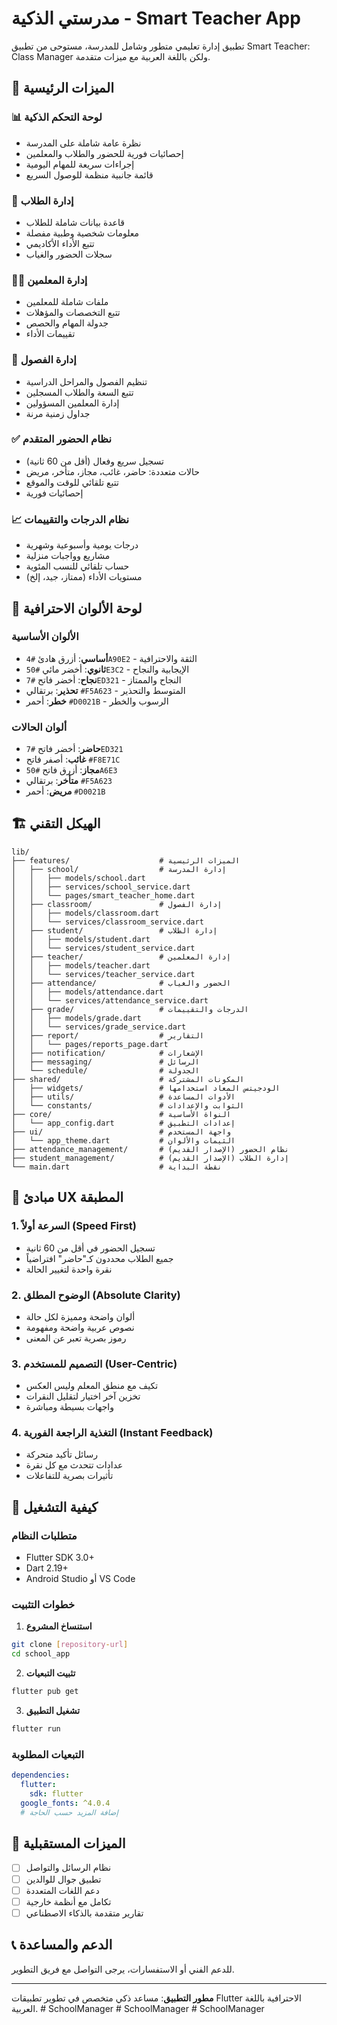 # مدرستي الذكية - Smart Teacher App

تطبيق إدارة تعليمي متطور وشامل للمدرسة، مستوحى من تطبيق Smart Teacher: Class Manager ولكن باللغة العربية مع ميزات متقدمة.

## 🚀 الميزات الرئيسية

### 📊 لوحة التحكم الذكية
- نظرة عامة شاملة على المدرسة
- إحصائيات فورية للحضور والطلاب والمعلمين
- إجراءات سريعة للمهام اليومية
- قائمة جانبية منظمة للوصول السريع

### 👥 إدارة الطلاب
- قاعدة بيانات شاملة للطلاب
- معلومات شخصية وطبية مفصلة
- تتبع الأداء الأكاديمي
- سجلات الحضور والغياب

### 👨‍🏫 إدارة المعلمين
- ملفات شاملة للمعلمين
- تتبع التخصصات والمؤهلات
- جدولة المهام والحصص
- تقييمات الأداء

### 🏫 إدارة الفصول
- تنظيم الفصول والمراحل الدراسية
- تتبع السعة والطلاب المسجلين
- إدارة المعلمين المسؤولين
- جداول زمنية مرنة

### ✅ نظام الحضور المتقدم
- تسجيل سريع وفعال (أقل من 60 ثانية)
- حالات متعددة: حاضر، غائب، مجاز، متأخر، مريض
- تتبع تلقائي للوقت والموقع
- إحصائيات فورية

### 📈 نظام الدرجات والتقييمات
- درجات يومية وأسبوعية وشهرية
- مشاريع وواجبات منزلية
- حساب تلقائي للنسب المئوية
- مستويات الأداء (ممتاز، جيد، إلخ)

## 🎨 لوحة الألوان الاحترافية

### الألوان الأساسية
- **أساسي**: أزرق هادئ `#4A90E2` - الثقة والاحترافية
- **ثانوي**: أخضر مائي `#50E3C2` - الإيجابية والنجاح
- **نجاح**: أخضر فاتح `#7ED321` - النجاح والممتاز
- **تحذير**: برتقالي `#F5A623` - المتوسط والتحذير
- **خطر**: أحمر `#D0021B` - الرسوب والخطر

### ألوان الحالات
- **حاضر**: أخضر فاتح `#7ED321`
- **غائب**: أصفر فاتح `#F8E71C`
- **مجاز**: أزرق فاتح `#50A6E3`
- **متأخر**: برتقالي `#F5A623`
- **مريض**: أحمر `#D0021B`

## 🏗️ الهيكل التقني

```
lib/
├── features/                    # الميزات الرئيسية
│   ├── school/                  # إدارة المدرسة
│   │   ├── models/school.dart
│   │   ├── services/school_service.dart
│   │   └── pages/smart_teacher_home.dart
│   ├── classroom/               # إدارة الفصول
│   │   ├── models/classroom.dart
│   │   └── services/classroom_service.dart
│   ├── student/                 # إدارة الطلاب
│   │   ├── models/student.dart
│   │   └── services/student_service.dart
│   ├── teacher/                 # إدارة المعلمين
│   │   ├── models/teacher.dart
│   │   └── services/teacher_service.dart
│   ├── attendance/              # الحضور والغياب
│   │   ├── models/attendance.dart
│   │   └── services/attendance_service.dart
│   ├── grade/                   # الدرجات والتقييمات
│   │   ├── models/grade.dart
│   │   └── services/grade_service.dart
│   ├── report/                  # التقارير
│   │   └── pages/reports_page.dart
│   ├── notification/            # الإشعارات
│   ├── messaging/               # الرسائل
│   └── schedule/                # الجدولة
├── shared/                      # المكونات المشتركة
│   ├── widgets/                 # الودجيتس المعاد استخدامها
│   ├── utils/                   # الأدوات المساعدة
│   └── constants/               # الثوابت والإعدادات
├── core/                        # النواة الأساسية
│   └── app_config.dart          # إعدادات التطبيق
├── ui/                          # واجهة المستخدم
│   └── app_theme.dart           # الثيمات والألوان
├── attendance_management/       # نظام الحضور (الإصدار القديم)
├── student_management/          # إدارة الطلاب (الإصدار القديم)
└── main.dart                    # نقطة البداية
```

## 🎯 مبادئ UX المطبقة

### 1. السرعة أولاً (Speed First)
- تسجيل الحضور في أقل من 60 ثانية
- جميع الطلاب محددون كـ"حاضر" افتراضياً
- نقرة واحدة لتغيير الحالة

### 2. الوضوح المطلق (Absolute Clarity)
- ألوان واضحة ومميزة لكل حالة
- نصوص عربية واضحة ومفهومة
- رموز بصرية تعبر عن المعنى

### 3. التصميم للمستخدم (User-Centric)
- تكيف مع منطق المعلم وليس العكس
- تخزين آخر اختيار لتقليل النقرات
- واجهات بسيطة ومباشرة

### 4. التغذية الراجعة الفورية (Instant Feedback)
- رسائل تأكيد متحركة
- عدادات تتحدث مع كل نقرة
- تأثيرات بصرية للتفاعلات

## 📱 كيفية التشغيل

### متطلبات النظام
- Flutter SDK 3.0+
- Dart 2.19+
- Android Studio أو VS Code

### خطوات التثبيت

1. **استنساخ المشروع**
```bash
git clone [repository-url]
cd school_app
```

2. **تثبيت التبعيات**
```bash
flutter pub get
```

3. **تشغيل التطبيق**
```bash
flutter run
```

### التبعيات المطلوبة
```yaml
dependencies:
  flutter:
    sdk: flutter
  google_fonts: ^4.0.4
  # إضافة المزيد حسب الحاجة
```

## 🚀 الميزات المستقبلية

- [ ] نظام الرسائل والتواصل
- [ ] تطبيق جوال للوالدين
- [ ] دعم اللغات المتعددة
- [ ] تكامل مع أنظمة خارجية
- [ ] تقارير متقدمة بالذكاء الاصطناعي

## 📞 الدعم والمساعدة

للدعم الفني أو الاستفسارات، يرجى التواصل مع فريق التطوير.

---

**مطور التطبيق**: مساعد ذكي متخصص في تطوير تطبيقات Flutter الاحترافية باللغة العربية.
#   S c h o o l M a n a g e r  
 #   S c h o o l M a n a g e r  
 #   S c h o o l M a n a g e r  
 